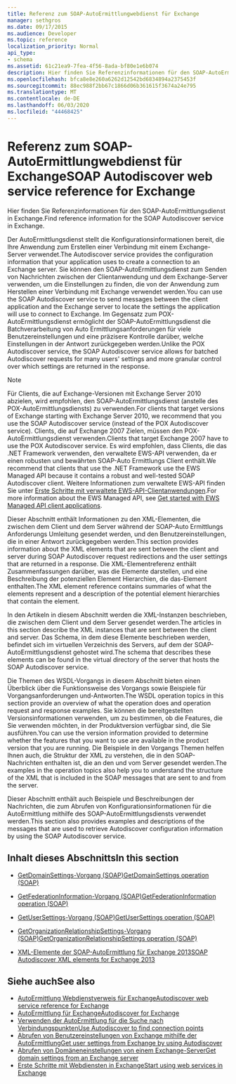 ```yaml
---
title: Referenz zum SOAP-AutoErmittlungwebdienst für Exchange
manager: sethgros
ms.date: 09/17/2015
ms.audience: Developer
ms.topic: reference
localization_priority: Normal
api_type:
- schema
ms.assetid: 61c21ea9-7fea-4f56-8ada-bf80e1e6b074
description: Hier finden Sie Referenzinformationen für den SOAP-AutoErmittlungsdienst in Exchange.
ms.openlocfilehash: bfca8e8e260a6262d12542bd6834894a2375453f
ms.sourcegitcommit: 88ec988f2bb67c1866d06b361615f3674a24e795
ms.translationtype: MT
ms.contentlocale: de-DE
ms.lasthandoff: 06/03/2020
ms.locfileid: "44468425"
---
```

# <a name="soap-autodiscover-web-service-reference-for-exchange"></a><span data-ttu-id="7f59f-103">Referenz zum SOAP-AutoErmittlungwebdienst für Exchange</span><span class="sxs-lookup"><span data-stu-id="7f59f-103">SOAP Autodiscover web service reference for Exchange</span></span>

<span data-ttu-id="7f59f-104">Hier finden Sie Referenzinformationen für den SOAP-AutoErmittlungsdienst in Exchange.</span><span class="sxs-lookup"><span data-stu-id="7f59f-104">Find reference information for the SOAP Autodiscover service in Exchange.</span></span>
  
<span data-ttu-id="7f59f-105">Der AutoErmittlungsdienst stellt die Konfigurationsinformationen bereit, die Ihre Anwendung zum Erstellen einer Verbindung mit einem Exchange-Server verwendet.</span><span class="sxs-lookup"><span data-stu-id="7f59f-105">The Autodiscover service provides the configuration information that your application uses to create a connection to an Exchange server.</span></span> <span data-ttu-id="7f59f-106">Sie können den SOAP-AutoErmittlungsdienst zum Senden von Nachrichten zwischen der Clientanwendung und dem Exchange-Server verwenden, um die Einstellungen zu finden, die von der Anwendung zum Herstellen einer Verbindung mit Exchange verwendet werden.</span><span class="sxs-lookup"><span data-stu-id="7f59f-106">You can use the SOAP Autodiscover service to send messages between the client application and the Exchange server to locate the settings the application will use to connect to Exchange.</span></span> <span data-ttu-id="7f59f-107">Im Gegensatz zum POX-AutoErmittlungsdienst ermöglicht der SOAP-AutoErmittlungsdienst die Batchverarbeitung von Auto Ermittlungsanforderungen für viele Benutzereinstellungen und eine präzisere Kontrolle darüber, welche Einstellungen in der Antwort zurückgegeben werden.</span><span class="sxs-lookup"><span data-stu-id="7f59f-107">Unlike the POX Autodiscover service, the SOAP Autodiscover service allows for batched Autodiscover requests for many users' settings and more granular control over which settings are returned in the response.</span></span> 
  
> [!NOTE]
> <span data-ttu-id="7f59f-108">Für Clients, die auf Exchange-Versionen mit Exchange Server 2010 abzielen, wird empfohlen, den SOAP-AutoErmittlungsdienst (anstelle des POX-AutoErmittlungsdiensts) zu verwenden.</span><span class="sxs-lookup"><span data-stu-id="7f59f-108">For clients that target versions of Exchange starting with Exchange Server 2010, we recommend that you use the SOAP Autodiscover service (instead of the POX Autodiscover service).</span></span> <span data-ttu-id="7f59f-109">Clients, die auf Exchange 2007 Zielen, müssen den POX-AutoErmittlungsdienst verwenden.</span><span class="sxs-lookup"><span data-stu-id="7f59f-109">Clients that target Exchange 2007 have to use the POX Autodiscover service.</span></span> <span data-ttu-id="7f59f-110">Es wird empfohlen, dass Clients, die das .NET Framework verwenden, den verwaltete EWS-API verwenden, da er einen robusten und bewährten SOAP-Auto Ermittlungs Client enthält.</span><span class="sxs-lookup"><span data-stu-id="7f59f-110">We recommend that clients that use the .NET Framework use the EWS Managed API because it contains a robust and well-tested SOAP Autodiscover client.</span></span> <span data-ttu-id="7f59f-111">Weitere Informationen zum verwaltete EWS-API finden Sie unter [Erste Schritte mit verwaltete EWS-API-Clientanwendungen](https://msdn.microsoft.com/library/c2267733-6f4f-49e5-9614-1e4a24c3af1a%28Office.15%29.aspx).</span><span class="sxs-lookup"><span data-stu-id="7f59f-111">For more information about the EWS Managed API, see [Get started with EWS Managed API client applications](https://msdn.microsoft.com/library/c2267733-6f4f-49e5-9614-1e4a24c3af1a%28Office.15%29.aspx).</span></span> 
  
<span data-ttu-id="7f59f-112">Dieser Abschnitt enthält Informationen zu den XML-Elementen, die zwischen dem Client und dem Server während der SOAP-Auto Ermittlungs Anforderungs Umleitung gesendet werden, und den Benutzereinstellungen, die in einer Antwort zurückgegeben werden.</span><span class="sxs-lookup"><span data-stu-id="7f59f-112">This section provides information about the XML elements that are sent between the client and server during SOAP Autodiscover request redirections and the user settings that are returned in a response.</span></span> <span data-ttu-id="7f59f-113">Die XML-Elementreferenz enthält Zusammenfassungen darüber, was die Elemente darstellen, und eine Beschreibung der potenziellen Element Hierarchien, die das-Element enthalten.</span><span class="sxs-lookup"><span data-stu-id="7f59f-113">The XML element reference contains summaries of what the elements represent and a description of the potential element hierarchies that contain the element.</span></span> 
  
<span data-ttu-id="7f59f-114">In den Artikeln in diesem Abschnitt werden die XML-Instanzen beschrieben, die zwischen dem Client und dem Server gesendet werden.</span><span class="sxs-lookup"><span data-stu-id="7f59f-114">The articles in this section describe the XML instances that are sent between the client and server.</span></span> <span data-ttu-id="7f59f-115">Das Schema, in dem diese Elemente beschrieben werden, befindet sich im virtuellen Verzeichnis des Servers, auf dem der SOAP-AutoErmittlungsdienst gehostet wird.</span><span class="sxs-lookup"><span data-stu-id="7f59f-115">The schema that describes these elements can be found in the virtual directory of the server that hosts the SOAP Autodiscover service.</span></span>
  
<span data-ttu-id="7f59f-116">Die Themen des WSDL-Vorgangs in diesem Abschnitt bieten einen Überblick über die Funktionsweise des Vorgangs sowie Beispiele für Vorgangsanforderungen und-Antworten.</span><span class="sxs-lookup"><span data-stu-id="7f59f-116">The WSDL operation topics in this section provide an overview of what the operation does and operation request and response examples.</span></span> <span data-ttu-id="7f59f-117">Sie können die bereitgestellten Versionsinformationen verwenden, um zu bestimmen, ob die Features, die Sie verwenden möchten, in der Produktversion verfügbar sind, die Sie ausführen.</span><span class="sxs-lookup"><span data-stu-id="7f59f-117">You can use the version information provided to determine whether the features that you want to use are available in the product version that you are running.</span></span> <span data-ttu-id="7f59f-118">Die Beispiele in den Vorgangs Themen helfen Ihnen auch, die Struktur der XML zu verstehen, die in den SOAP-Nachrichten enthalten ist, die an den und vom Server gesendet werden.</span><span class="sxs-lookup"><span data-stu-id="7f59f-118">The examples in the operation topics also help you to understand the structure of the XML that is included in the SOAP messages that are sent to and from the server.</span></span>
  
<span data-ttu-id="7f59f-119">Dieser Abschnitt enthält auch Beispiele und Beschreibungen der Nachrichten, die zum Abrufen von Konfigurationsinformationen für die AutoErmittlung mithilfe des SOAP-AutoErmittlungsdiensts verwendet werden.</span><span class="sxs-lookup"><span data-stu-id="7f59f-119">This section also provides examples and descriptions of the messages that are used to retrieve Autodiscover configuration information by using the SOAP Autodiscover service.</span></span> 
  
## <a name="in-this-section"></a><span data-ttu-id="7f59f-120">Inhalt dieses Abschnitts</span><span class="sxs-lookup"><span data-stu-id="7f59f-120">In this section</span></span>
<span data-ttu-id="7f59f-121"><a name="bk_InThisSection"> </a></span><span class="sxs-lookup"><span data-stu-id="7f59f-121"><a name="bk_InThisSection"> </a></span></span>

- [<span data-ttu-id="7f59f-122">GetDomainSettings-Vorgang (SOAP)</span><span class="sxs-lookup"><span data-stu-id="7f59f-122">GetDomainSettings operation (SOAP)</span></span>](getdomainsettings-operation-soap.md)
    
- [<span data-ttu-id="7f59f-123">GetFederationInformation-Vorgang (SOAP)</span><span class="sxs-lookup"><span data-stu-id="7f59f-123">GetFederationInformation operation (SOAP)</span></span>](getfederationinformation-operation-soap.md)
    
- [<span data-ttu-id="7f59f-124">GetUserSettings-Vorgang (SOAP)</span><span class="sxs-lookup"><span data-stu-id="7f59f-124">GetUserSettings operation (SOAP)</span></span>](getusersettings-operation-soap.md)
    
- [<span data-ttu-id="7f59f-125">GetOrganizationRelationshipSettings-Vorgang (SOAP)</span><span class="sxs-lookup"><span data-stu-id="7f59f-125">GetOrganizationRelationshipSettings operation (SOAP)</span></span>](getorganizationrelationshipsettings-operation-soap.md)
    
- [<span data-ttu-id="7f59f-126">XML-Elemente der SOAP-AutoErmittlung für Exchange 2013</span><span class="sxs-lookup"><span data-stu-id="7f59f-126">SOAP Autodiscover XML elements for Exchange 2013</span></span>](soap-autodiscover-xml-elements-for-exchange-2013.md)
    
## <a name="see-also"></a><span data-ttu-id="7f59f-127">Siehe auch</span><span class="sxs-lookup"><span data-stu-id="7f59f-127">See also</span></span>


- [<span data-ttu-id="7f59f-128">AutoErmittlung Webdienstverweis für Exchange</span><span class="sxs-lookup"><span data-stu-id="7f59f-128">Autodiscover web service reference for Exchange</span></span>](autodiscover-web-service-reference-for-exchange.md)
- [<span data-ttu-id="7f59f-129">AutoErmittlung für Exchange</span><span class="sxs-lookup"><span data-stu-id="7f59f-129">Autodiscover for Exchange</span></span>](../exchange-web-services/autodiscover-for-exchange.md)
- [<span data-ttu-id="7f59f-130">Verwenden der AutoErmittlung für die Suche nach Verbindungspunkten</span><span class="sxs-lookup"><span data-stu-id="7f59f-130">Use Autodiscover to find connection points</span></span>](https://msdn.microsoft.com/library/03896542-549b-4c45-973c-98f9025ea26c%28Office.15%29.aspx)
- [<span data-ttu-id="7f59f-131">Abrufen von Benutzereinstellungen von Exchange mithilfe der AutoErmittlung</span><span class="sxs-lookup"><span data-stu-id="7f59f-131">Get user settings from Exchange by using Autodiscover</span></span>](https://msdn.microsoft.com/library/6d90c305-4802-4e18-8d52-f60349feaa8d%28Office.15%29.aspx)
- [<span data-ttu-id="7f59f-132">Abrufen von Domäneneinstellungen von einem Exchange-Server</span><span class="sxs-lookup"><span data-stu-id="7f59f-132">Get domain settings from an Exchange server</span></span>](https://msdn.microsoft.com/library/2f9acb81-5135-4f72-94e8-65c235d725e6%28Office.15%29.aspx)
- [<span data-ttu-id="7f59f-133">Erste Schritte mit Webdiensten in Exchange</span><span class="sxs-lookup"><span data-stu-id="7f59f-133">Start using web services in Exchange</span></span>](../exchange-web-services/start-using-web-services-in-exchange.md)
    

